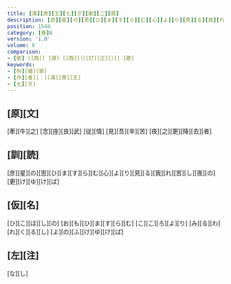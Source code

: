 ```yaml
---
title: [湯][原][王][七][夕][歌][二][首]
description: [彦][星][の][思][ひ][ま][す][ら][む][心][よ][り][見][る][我][れ][苦][し][夜][の][更][け][ゆ][け][ば]
position: 1544
category: [巻]8
version: '1.0'
volume: 8
comparison:
- [歌] [[西]] [謌] [[西][（][訂][正][）]] [歌]
keywords:
- [秋][雑][歌]
- [作][者][：][湯][原][王]
- [七][夕]
---
```


## [原][文]

[牽][牛][之] [念][座][良][武] [従][情] [見][吾][辛][苦] [夜][之][更][降][去][者]

## [訓][読]

[彦][星][の][思][ひ][ま][す][ら][む][心][よ][り][見][る][我][れ][苦][し][夜][の][更][け][ゆ][け][ば]

## [仮][名]

[ひ][こ][ほ][し][の] [お][も][ひ][ま][す][ら][む] [こ][こ][ろ][よ][り] [み][る][わ][れ][く][る][し] [よ][の][ふ][け][ゆ][け][ば]

## [左][注]

[な][し]
